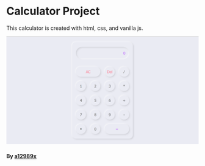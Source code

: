 # Calculator Project

This calculator is created with html, css, and vanilla js.

![calculator](img/thumb.png)

#### By **[a12989x](https://github.com/a12989x, 'Alexis Guzman')**
